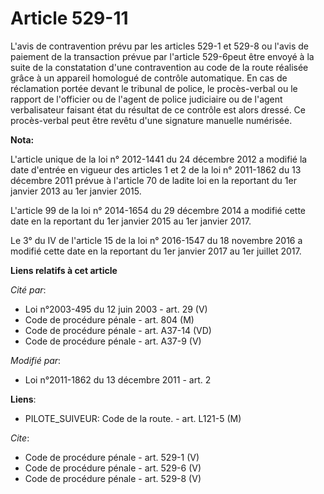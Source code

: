 # Article 529-11

L'avis de contravention prévu par les articles 529-1 et 529-8 ou l'avis de paiement de la transaction prévue par l'article
529-6peut être envoyé à la suite de la constatation d'une contravention au code de la route réalisée grâce à un appareil
homologué de contrôle automatique. En cas de réclamation portée devant le tribunal de police, le procès-verbal ou le rapport
de l'officier ou de l'agent de police judiciaire ou de l'agent verbalisateur faisant état du résultat de ce contrôle est
alors dressé. Ce procès-verbal peut être revêtu d'une signature manuelle numérisée.

**Nota:**

L'article unique de la loi n° 2012-1441 du 24 décembre 2012 a modifié la date d'entrée en vigueur des articles 1 et 2 de la
loi n° 2011-1862 du 13 décembre 2011 prévue à l'article 70 de ladite loi en la reportant du 1er janvier 2013 au 1er janvier
2015.

L'article 99 de la loi n° 2014-1654 du 29 décembre 2014 a modifié cette date en la reportant du 1er janvier 2015 au 1er
janvier 2017.

Le 3° du IV de l'article 15 de la loi n° 2016-1547 du 18 novembre 2016 a modifié cette date en la reportant du 1er janvier
2017 au 1er juillet 2017.

**Liens relatifs à cet article**

_Cité par_:

  - Loi n°2003-495 du 12 juin 2003 - art. 29 (V)
  - Code de procédure pénale - art. 804 (M)
  - Code de procédure pénale - art. A37-14 (VD)
  - Code de procédure pénale - art. A37-9 (V)

_Modifié par_:

  - Loi n°2011-1862 du 13 décembre 2011 - art. 2

**Liens**:

  - PILOTE_SUIVEUR: Code de la route. - art. L121-5 (M)

_Cite_:

  - Code de procédure pénale - art. 529-1 (V)
  - Code de procédure pénale - art. 529-6 (V)
  - Code de procédure pénale - art. 529-8 (V)
